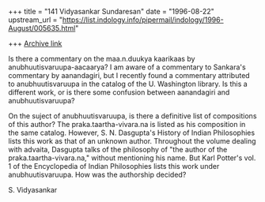 +++
title = "141 Vidyasankar Sundaresan"
date = "1996-08-22"
upstream_url = "https://list.indology.info/pipermail/indology/1996-August/005635.html"

+++
[Archive link](https://list.indology.info/pipermail/indology/1996-August/005635.html)


Is there a commentary on the maa.n.duukya kaarikaas by 
anubhuutisvaruupa-aacaarya? I am aware of a commentary to Sankara's 
commentary by aanandagiri, but I recently found a commentary attributed 
to anubhuutisvaruupa in the catalog of the U. Washington library. 
Is this a different work, or is there some confusion between aanandagiri 
and anubhuutisvaruupa?

On the suject of anubhuutisvaruupa, is there a definitive list of 
compositions of this author? The praka.taartha-vivara.na is listed as his 
composition in the same catalog. However, S. N. Dasgupta's History of 
Indian Philosophies lists this work as that of an unknown author. 
Throughout the volume dealing with advaita, Dasgupta talks of the 
philosophy of "the author of the praka.taartha-vivara.na," without 
mentioning his name. But Karl Potter's vol. 1 of the Encyclopedia of 
Indian Philosophies lists this work under anubhuutisvaruupa. How was the 
authorship decided?

S. Vidyasankar




